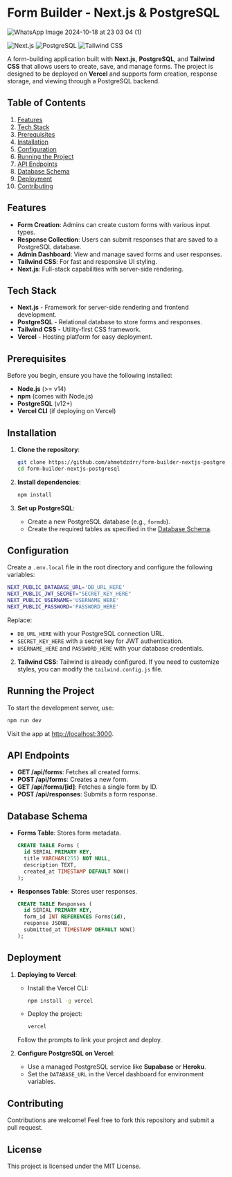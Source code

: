 # Form Builder - Next.js & PostgreSQL

![WhatsApp Image 2024-10-18 at 23 03 04 (1)](https://github.com/user-attachments/assets/22a5639b-b1b4-4d82-a359-a40a99db2bf0)

![Next.js](https://img.shields.io/badge/Next.js-000000?style=for-the-badge&logo=nextdotjs&logoColor=white)
![PostgreSQL](https://img.shields.io/badge/PostgreSQL-316192?style=for-the-badge&logo=postgresql&logoColor=white)
![Tailwind CSS](https://img.shields.io/badge/Tailwind_CSS-38B2AC?style=for-the-badge&logo=tailwind-css&logoColor=white)

A form-building application built with **Next.js**, **PostgreSQL**, and **Tailwind CSS** that allows users to create, save, and manage forms. The project is designed to be deployed on **Vercel** and supports form creation, response storage, and viewing through a PostgreSQL backend.

## Table of Contents
1. [Features](#features)
2. [Tech Stack](#tech-stack)
3. [Prerequisites](#prerequisites)
4. [Installation](#installation)
5. [Configuration](#configuration)
6. [Running the Project](#running-the-project)
7. [API Endpoints](#api-endpoints)
8. [Database Schema](#database-schema)
9. [Deployment](#deployment)
10. [Contributing](#contributing)


## Features
- **Form Creation**: Admins can create custom forms with various input types.
- **Response Collection**: Users can submit responses that are saved to a PostgreSQL database.
- **Admin Dashboard**: View and manage saved forms and user responses.
- **Tailwind CSS**: For fast and responsive UI styling.
- **Next.js**: Full-stack capabilities with server-side rendering.


## Tech Stack
- **Next.js** - Framework for server-side rendering and frontend development.
- **PostgreSQL** - Relational database to store forms and responses.
- **Tailwind CSS** - Utility-first CSS framework.
- **Vercel** - Hosting platform for easy deployment.


## Prerequisites
Before you begin, ensure you have the following installed:
- **Node.js** (>= v14)
- **npm** (comes with Node.js)
- **PostgreSQL** (v12+)
- **Vercel CLI** (if deploying on Vercel)


## Installation

1. **Clone the repository**:
   ```bash
   git clone https://github.com/ahmetdzdrr/form-builder-nextjs-postgresql.git
   cd form-builder-nextjs-postgresql
   ```

2. **Install dependencies**:
   ```bash
   npm install
   ```

3. **Set up PostgreSQL**:
   - Create a new PostgreSQL database (e.g., `formdb`).
   - Create the required tables as specified in the [Database Schema](#database-schema).


## Configuration

Create a `.env.local` file in the root directory and configure the following variables:

```bash
NEXT_PUBLIC_DATABASE_URL='DB_URL_HERE'
NEXT_PUBLIC_JWT_SECRET="SECRET_KEY_HERE"
NEXT_PUBLIC_USERNAME='USERNAME_HERE'
NEXT_PUBLIC_PASSWORD='PASSWORD_HERE'
```

Replace:
- `DB_URL_HERE` with your PostgreSQL connection URL.
- `SECRET_KEY_HERE` with a secret key for JWT authentication.
- `USERNAME_HERE` and `PASSWORD_HERE` with your database credentials.

2. **Tailwind CSS**:
   Tailwind is already configured. If you need to customize styles, you can modify the `tailwind.config.js` file.


## Running the Project

To start the development server, use:

```bash
npm run dev
```

Visit the app at [http://localhost:3000](http://localhost:3000).


## API Endpoints

- **GET /api/forms**: Fetches all created forms.
- **POST /api/forms**: Creates a new form.
- **GET /api/forms/[id]**: Fetches a single form by ID.
- **POST /api/responses**: Submits a form response.


## Database Schema

- **Forms Table**: Stores form metadata.
  ```sql
  CREATE TABLE Forms (
    id SERIAL PRIMARY KEY,
    title VARCHAR(255) NOT NULL,
    description TEXT,
    created_at TIMESTAMP DEFAULT NOW()
  );
  ```

- **Responses Table**: Stores user responses.
  ```sql
  CREATE TABLE Responses (
    id SERIAL PRIMARY KEY,
    form_id INT REFERENCES Forms(id),
    response JSONB,
    submitted_at TIMESTAMP DEFAULT NOW()
  );
  ```


## Deployment

1. **Deploying to Vercel**:
   - Install the Vercel CLI:
     ```bash
     npm install -g vercel
     ```
   - Deploy the project:
     ```bash
     vercel
     ```

   Follow the prompts to link your project and deploy.

2. **Configure PostgreSQL on Vercel**:
   - Use a managed PostgreSQL service like **Supabase** or **Heroku**.
   - Set the `DATABASE_URL` in the Vercel dashboard for environment variables.


## Contributing

Contributions are welcome! Feel free to fork this repository and submit a pull request.


## License
This project is licensed under the MIT License.
